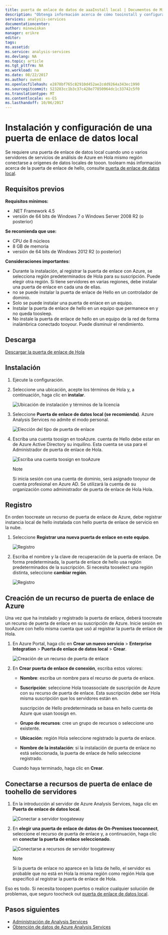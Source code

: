 ```yaml
---
title: puerta de enlace de datos de aaaInstall local | Documentos de Microsoft
description: "Obtenga información acerca de cómo tooinstall y configurar una puerta de enlace de datos local."
services: analysis-services
documentationcenter: 
author: minewiskan
manager: erikre
editor: 
tags: 
ms.assetid: 
ms.service: analysis-services
ms.devlang: NA
ms.topic: article
ms.tgt_pltfrm: NA
ms.workload: na
ms.date: 08/22/2017
ms.author: owend
ms.openlocfilehash: e2878bf765c82910d452ae2cdd9264a343ec1990
ms.sourcegitcommit: 523283cc1b3c37c428e77850964dc1c33742c5f0
ms.translationtype: MT
ms.contentlocale: es-ES
ms.lasthandoff: 10/06/2017
---
```

# <a name="install-and-configure-an-on-premises-data-gateway"></a>Instalación y configuración de una puerta de enlace de datos local
Se requiere una puerta de enlace de datos local cuando uno o varios servidores de servicios de análisis de Azure en Hola mismo región conectarse a orígenes de datos locales de tooon. toolearn más información acerca de la puerta de enlace de hello, consulte [puerta de enlace de datos local](analysis-services-gateway.md).

## <a name="prerequisites"></a>Requisitos previos
**Requisitos mínimos:**

* .NET Framework 4.5
* versión de 64 bits de Windows 7 o Windows Server 2008 R2 (o posterior)

**Se recomienda que use:**

* CPU de 8 núcleos
* 8 GB de memoria
* versión de 64 bits de Windows 2012 R2 (o posterior)

**Consideraciones importantes:**

* Durante la instalación, al registrar la puerta de enlace con Azure, se selecciona región predeterminados de Hola para su suscripción. Puede elegir otra región. Si tiene servidores en varias regiones, debe instalar una puerta de enlace en cada una de ellas. 
* no se puede instalar la puerta de enlace de Hello en un controlador de dominio.
* Solo se puede instalar una puerta de enlace en un equipo.
* Instalar la puerta de enlace de hello en un equipo que permanece en y no queda toosleep.
* No instale la puerta de enlace de hello en un equipo de la red de forma inalámbrica conectado tooyour. Puede disminuir el rendimiento.


## <a name="download"></a>Descarga
 [Descargar la puerta de enlace de Hola](https://aka.ms/azureasgateway)

## <a name="install"></a>Instalación

1. Ejecute la configuración.

2. Seleccione una ubicación, acepte los términos de Hola y, a continuación, haga clic en **instalar**.

   ![Ubicación de instalación y términos de la licencia](media/analysis-services-gateway-install/aas-gateway-installer-accept.png)

3. Seleccione **Puerta de enlace de datos local (se recomienda)**. Azure Analysis Services no admite el modo personal.

   ![Elección del tipo de puerta de enlace](media/analysis-services-gateway-install/aas-gateway-installer-shared.png)

4. Escriba una cuenta toosign en tooAzure. cuenta de Hello debe estar en de Azure Active Directory su inquilino. Esta cuenta se usa para el Administrador de puerta de enlace de Hola. 

   ![Escriba una cuenta toosign en tooAzure](media/analysis-services-gateway-install/aas-gateway-installer-account.png)

   > [!NOTE]
   > Si inicia sesión con una cuenta de dominio, será asignado tooyour de cuenta profesional en Azure AD. Se utilizará la cuenta de su organización como administrador de puerta de enlace de Hola Hola.

## <a name="register"></a>Registro
En orden toocreate un recurso de puerta de enlace de Azure, debe registrar instancia local de hello instalada con hello puerta de enlace de servicio en la nube. 

1.  Seleccione **Registrar una nueva puerta de enlace en este equipo**.

    ![Registro](media/analysis-services-gateway-install/aas-gateway-register-new.png)

2. Escriba el nombre y la clave de recuperación de la puerta de enlace. De forma predeterminada, la puerta de enlace de hello usa región predeterminados de la suscripción. Si necesita tooselect una región distinta, seleccione **cambiar región**.

   ![Registro](media/analysis-services-gateway-install/aas-gateway-register-name.png)


## <a name="create-resource"></a>Creación de un recurso de puerta de enlace de Azure
Una vez que ha instalado y registrado la puerta de enlace, deberá toocreate un recurso de puerta de enlace en su suscripción de Azure. Inicie sesión en tooAzure con hello misma cuenta que usó al registrar la puerta de enlace de Hola.

1. En Azure Portal, haga clic en **Crear un nuevo servicio** > **Enterprise Integration** > **Puerta de enlace de datos local** > **Crear**.

   ![Creación de un recurso de puerta de enlace](media/analysis-services-gateway-install/aas-gateway-new-azure-resource.png)

2. En **Crear puerta de enlace de conexión**, escriba estos valores:

    * **Nombre**: escriba un nombre para el recurso de puerta de enlace. 

    * **Suscripción**: seleccione Hola tooassociate de suscripción de Azure con su recurso de puerta de enlace. 
    Esta suscripción debe ser Hola misma suscripción que los servidores están en.
   
      suscripción de Hello predeterminada se basa en hello cuenta de Azure que usan toosign en.

    * **Grupo de recursos**: cree un grupo de recursos o seleccione uno existente.

    * **Ubicación**: región Hola seleccione registrado la puerta de enlace.

    * **Nombre de la instalación**: si la instalación de puerta de enlace no está seleccionada, la puerta de enlace de hello seleccione registrado. 

    Cuando haya terminado, haga clic en **Crear**.

## <a name="connect-servers"></a>Conectarse a recursos de puerta de enlace de toohello de servidores

1. En la introducción al servidor de Azure Analysis Services, haga clic en **Puerta de enlace de datos local**.

   ![Conectar a servidor toogateway](media/analysis-services-gateway-install/aas-gateway-connect-server.png)

2. En **elegir una puerta de enlace de datos de On-Premises tooconnect**, seleccione el recurso de puerta de enlace y, a continuación, haga clic en **conectar la puerta de enlace seleccionado**.

   ![Conectarse a recursos de servidor toogateway](media/analysis-services-gateway-install/aas-gateway-connect-resource.png)

    > [!NOTE]
    > Si la puerta de enlace no aparece en la lista de hello, el servidor es probable que no está en Hola la misma región como región Hola que especificó al registrar la puerta de enlace de Hola. 

Eso es todo. Si necesita tooopen puertos o realice cualquier solución de problemas, que seguro toocheck out [puerta de enlace de datos local](analysis-services-gateway.md).

## <a name="next-steps"></a>Pasos siguientes
* [Administración de Analysis Services](analysis-services-manage.md)   
* [Obtención de datos de Azure Analysis Services](analysis-services-connect.md)
